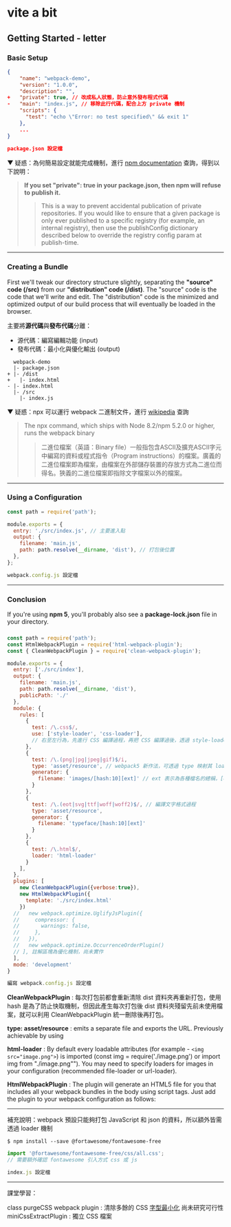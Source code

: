 # vite a bit

## Getting Started - letter

### Basic Setup

```json
{
    "name": "webpack-demo",
    "version": "1.0.0",
    "description": "",
+   "private": true, // 改成私人狀態，防止意外發布程式代碼
-   "main": "index.js", // 移除此行代碼，配合上方 private 機制
    "scripts": {
      "test": "echo \"Error: no test specified\" && exit 1"
    },
    ...
}
  
package.json 設定檔
```

▼ 疑惑：為何簡易設定就能完成機制，進行 [npm documentation](https://docs.npmjs.com/cli/v6/configuring-npm/package-json) 查詢，得到以下說明：

> **If you set "private": true in your package.json, then npm will refuse to publish it.** 
>> This is a way to prevent accidental publication of private repositories. If you would like to ensure that a given package is only ever published to a specific registry (for example, an internal registry), then use the publishConfig dictionary described below to override the registry config param at publish-time. 

---

### Creating a Bundle

First we'll tweak our directory structure slightly, separating the **"source" code (/src)** from our **"distribution" code (/dist)**. The "source" code is the code that we'll write and edit. The "distribution" code is the minimized and optimized output of our build process that will eventually be loaded in the browser. 

主要將**源代碼**與**發布代碼**分離：
- 源代碼：編寫編輯功能 (input)
- 發布代碼：最小化與優化輸出 (output)

```
  webpack-demo
  |- package.json
+ |- /dist
+   |- index.html
- |- index.html
  |- /src
    |- index.js
```

▼ 疑惑：npx 可以運行 webpack 二進制文件，進行 [wikipedia](https://zh.wikipedia.org/wiki/%E4%BA%8C%E8%BF%9B%E5%88%B6%E6%96%87%E4%BB%B6) 查詢
> The npx command, which ships with Node 8.2/npm 5.2.0 or higher, runs the webpack binary
>> 二進位檔案（英語：Binary file）一般指包含ASCII及擴充ASCII字元中編寫的資料或程式指令（Program instructions）的檔案。廣義的二進位檔案即為檔案，由檔案在外部儲存裝置的存放方式為二進位而得名。狹義的二進位檔案即指除文字檔案以外的檔案。

---

### Using a Configuration

```javascript
const path = require('path');

module.exports = {
  entry: './src/index.js', // 主要進入點
  output: {
    filename: 'main.js',
    path: path.resolve(__dirname, 'dist'), // 打包後位置
  },
};

webpack.config.js 設定檔
```
---

### Conclusion
If you're using **npm 5**, you'll probably also see a **package-lock.json** file in your directory.

### 
```javascript
const path = require('path');
const HtmlWebpackPlugin = require('html-webpack-plugin');
const { CleanWebpackPlugin } = require('clean-webpack-plugin'); 

module.exports = {
  entry: ['./src/index'],
  output: {
    filename: 'main.js',
    path: path.resolve(__dirname, 'dist'),
    publicPath: './'
  },
  module: {
    rules: [
      {
        test: /\.css$/,
        use: ['style-loader', 'css-loader'], 
        // 右至左行為，先進行 CSS 編譯過程，再把 CSS 編譯過後，透過 style-loader 放置在 HTML header 區
      },
      {
        test: /\.(png|jpg|jpeg|gif)$/i,
        type: 'asset/resource', // webpack5 新作法，可透過 type 映射其 loader 方法
        generator: {
          filename: 'images/[hash:10][ext]' // ext 表示為各種檔名的總稱，[query] 尚未了解，後續補充
        }
      },
      {
        test: /\.(eot|svg|ttf|woff|woff2)$/, // 編譯文字格式過程
        type: 'asset/resource',
        generator: {
          filename: 'typeface/[hash:10][ext]'
        }
      },
      {
        test: /\.html$/,
        loader: 'html-loader'
      }
    ],
  },
  plugins: [
    new CleanWebpackPlugin({verbose:true}),
    new HtmlWebpackPlugin({
      template: './src/index.html'
    })
  //   new webpack.optimize.UglifyJsPlugin({
  //     compressor: {
  //       warnings: false,
  //     },
  //   }),
  //   new webpack.optimize.OccurrenceOrderPlugin()
  // ], 註解區塊為優化機制，尚未實作
  ],
  mode: 'development'
}

編寫 webpack.config.js 設定檔
```

**CleanWebpackPlugin** : 每次打包前都會重新清除 dist 資料夾再重新打包，使用 hash 是為了防止快取機制，但因此產生每次打包後 dist 資料夾殘留先前未使用檔案，就可以利用 CleanWebpackPlugin 統一刪除後再打包。

**type: asset/resource** : emits a separate file and exports the URL. Previously achievable by using

**html-loader** : By default every loadable attributes (for example - `<img src="image.png">`) is imported (const img = require('./image.png') or import img from "./image.png""). You may need to specify loaders for images in your configuration (recommended file-loader or url-loader).

**HtmlWebpackPlugin** : The plugin will generate an HTML5 file for you that includes all your webpack bundles in the body using script tags. Just add the plugin to your webpack configuration as follows:

---

補充說明：webpack 預設只能夠打包 JavaScript 和 json 的資料，所以額外皆需透過 loader 機制

```
$ npm install --save @fortawesome/fontawesome-free
``` 

```javascript
import '@fortawesome/fontawesome-free/css/all.css'; 
// 需要額外確認 fontawesome 引入方式 css 或 js

index.js 設定檔
```

---

課堂學習：

class purgeCSS webpack plugin : 清除多餘的 CSS
[字型最小化](https://www.npmjs.com/package/fontmin-webpack) 尚未研究可行性
miniCssExtractPlugin : 獨立 CSS 檔案
